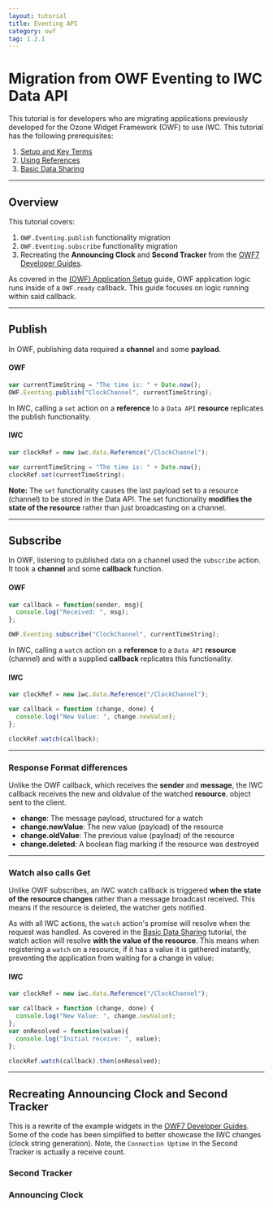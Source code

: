 ```yaml
---
layout: tutorial
title: Eventing API
category: owf
tag: 1.2.1
---
```

# Migration from OWF Eventing to IWC Data API
This tutorial is for developers who are migrating applications previously
developed for the Ozone Widget Framework (OWF) to use IWC. This tutorial has the
following prerequisites:

  1. [Setup and Key Terms](index.html)
  2. [Using References](01_quickStart.html)
  3. [Basic Data Sharing](02_dataApi.html)

***

## Overview
This tutorial covers:

  1. `OWF.Eventing.publish` functionality migration
  2. `OWF.Eventing.subscribe` functionality migration
  3. Recreating the **Announcing Clock** and **Second Tracker** from the [OWF7 Developer Guides](https://github.com/ozoneplatform/owf-framework/wiki/OWF-7-Developer-Adding-Eventing-API-to-Widget).

As covered in the [(OWF) Application Setup](10_owfInit.html) guide, OWF
application logic runs inside of a `OWF.ready` callback. This guide focuses on
logic running within said callback.

***

## Publish
In OWF, publishing data required a **channel** and some **payload**.

#### OWF
``` js
var currentTimeString = "The time is: " + Date.now();
OWF.Eventing.publish("ClockChannel", currentTimeString);
```

In IWC, calling a `set` action on a **reference** to a `Data API` **resource**
 replicates the publish functionality.

#### IWC
``` js
var clockRef = new iwc.data.Reference("/ClockChannel");

var currentTimeString = "The time is: " + Date.now();
clockRef.set(currentTimeString);
```

**Note:** The `set` functionality causes the last payload set to a resource
(channel) to be stored in the Data API. The set functionality **modifies the
state of the resource** rather than just broadcasting on a channel.

***

## Subscribe
In OWF, listening to published data on a channel used the `subscribe` action.
It took a **channel** and some **callback** function.


#### OWF

``` js
var callback = function(sender, msg){
  console.log("Received: ", msg);
};

OWF.Eventing.subscribe("ClockChannel", currentTimeString);
```

In IWC, calling a `watch` action on a **reference** to a `Data API` **resource**
(channel) and with a supplied **callback** replicates this functionality.

#### IWC
``` js
var clockRef = new iwc.data.Reference("/ClockChannel");

var callback = function (change, done) {
  console.log("New Value: ", change.newValue);
};

clockRef.watch(callback);
```
***

### Response Format differences
Unlike the OWF callback, which receives the **sender** and **message**,
the IWC callback receives the new and oldvalue of the watched **resource**.
object sent to the client.

* **change**: The message payload, structured for a watch
* **change.newValue**: The new value (payload) of the resource
* **change.oldValue**: The previous value (payload) of the resource
* **change.deleted**: A boolean flag marking if the resource was destroyed

***

### Watch also calls Get
Unlike OWF subscribes, an IWC watch callback is triggered
**when the state of the resource changes** rather than a message broadcast
received. This means if the resource is deleted, the watcher gets notified.

As with all IWC actions, the `watch` action's promise will resolve when the
request was handled. As covered in the [Basic Data Sharing](01_dataApi.html)
tutorial, the watch action will resolve **with the value of the resource**.
This means when registering a `watch` on a resource, if it has a value it is
gathered instantly, preventing the application from waiting for a change in value:

#### IWC
``` js
var clockRef = new iwc.data.Reference("/ClockChannel");

var callback = function (change, done) {
  console.log("New Value: ", change.newValue);
};
var onResolved = function(value){
  console.log("Initial receive: ", value);
};

clockRef.watch(callback).then(onResolved);
```

***

## Recreating Announcing Clock and Second Tracker
This is a rewrite of the example widgets in the [OWF7 Developer Guides](https://github.com/ozoneplatform/owf-framework/wiki/OWF-7-Developer-Adding-Eventing-API-to-Widget).
Some of the code has been simplified to better showcase the IWC changes
(clock string generation). Note, the `Connection Uptime` in the Second Tracker
is actually a receive count.

### Second Tracker
<p data-height="400" data-theme-id="0" data-slug-hash="gPxRqG" data-default-tab="js" data-user="Kevin-K" class='codepen'></p>

### Announcing Clock
<p data-height="400" data-theme-id="0" data-slug-hash="VezWOP" data-default-tab="js" data-user="Kevin-K" class='codepen'></p>
